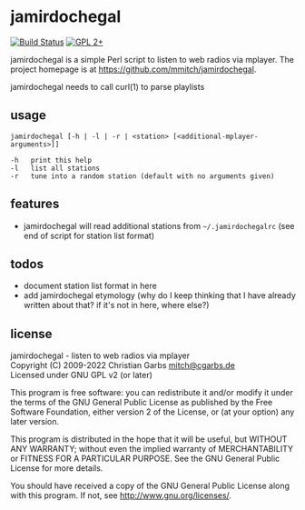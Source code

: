 jamirdochegal
=============

[![Build Status](https://img.shields.io/github/actions/workflow/status/mmitch/jamirdochegal/build.yml?branch=master)](https://github.com/mmitch/jamirdochegal/actions?query=branch%3Amaster)
[![GPL 2+](https://img.shields.io/badge/license-GPL%202%2B-blue.svg)](http://www.gnu.org/licenses/gpl-2.0-standalone.html)

jamirdochegal is a simple Perl script to listen to web radios via
mplayer.  The project homepage is at <https://github.com/mmitch/jamirdochegal>.

jamirdochegal needs to call curl(1) to parse playlists

usage
-----

    jamirdochegal [-h | -l | -r | <station> [<additional-mplayer-arguments>]]
    
    -h   print this help
    -l   list all stations
    -r   tune into a random station (default with no arguments given)


features
--------

* jamirdochegal will read additional stations from `~/.jamirdochegalrc`
  (see end of script for station list format)


todos
-----

* document station list format in here
* add jamirdochegal etymology (why do I keep thinking that I have
  already written about that?  if it's not in here, where else?)


license
-------

jamirdochegal  -  listen to web radios via mplayer  
Copyright (C) 2009-2022  Christian Garbs <mitch@cgarbs.de>  
Licensed under GNU GPL v2 (or later)  

This program is free software: you can redistribute it and/or modify
it under the terms of the GNU General Public License as published by
the Free Software Foundation, either version 2 of the License, or
(at your option) any later version.

This program is distributed in the hope that it will be useful,
but WITHOUT ANY WARRANTY; without even the implied warranty of
MERCHANTABILITY or FITNESS FOR A PARTICULAR PURPOSE.  See the
GNU General Public License for more details.

You should have received a copy of the GNU General Public License
along with this program.  If not, see <http://www.gnu.org/licenses/>.
